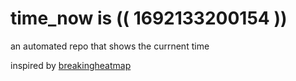 # time_now is (( 1692133200154 ))

an automated repo that shows the currnent time

inspired by [breakingheatmap](https://github.com/breakingheatmap/breakingheatmap)